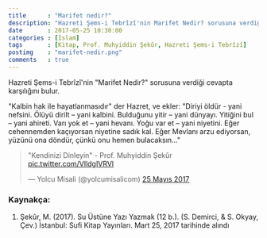 ```yaml
---
title      : "Marifet nedir?"
description: "Hazreti Şems-i Tebrîzî'nin Marifet Nedir? sorusuna verdiği cevapta karşılığını bulur."
date       : 2017-05-25 10:30:00
categories : [İslam]
tags       : [Kitap, Prof. Muhyiddin Şekûr, Hazreti Şems-i Tebrîzî]
postimg    : "marifet-nedir.png"
comments   : true
---
```


Hazreti Şems-i Tebrîzî'nin "Marifet Nedir?" sorusuna verdiği cevapta karşılığını bulur.

"Kalbin hak ile hayatlanmasıdır" der Hazret, ve ekler: "Diriyi öldür - yani nefsini. Ölüyü dirilt – yani kalbini. Bulduğunu yitir – yani dünyayı. Yitiğini bul – yani ahireti. Varı yok et – yani hevanı. Yoğu var et – yani niyetini. Eğer cehennemden kaçıyorsan niyetine sadık kal. Eğer Mevlanı arzu ediyorsan, yüzünü ona döndür, çünkü onu hemen bulacaksın..."

<blockquote class="twitter-tweet" data-lang="tr"><p lang="tr" dir="ltr">&quot;Kendinizi Dinleyin&quot; - Prof. Muhyiddin Şekûr <a href="https://t.co/VIldgIVRVl">pic.twitter.com/VIldgIVRVl</a></p>&mdash; Yolcu Misali (@yolcumisalicom) <a href="https://twitter.com/yolcumisalicom/status/867689849008115713">25 Mayıs 2017</a></blockquote>
<script async src="//platform.twitter.com/widgets.js" charset="utf-8"></script>

### Kaynakça:

1. Şekûr, M. (2017). Su Üstüne Yazı Yazmak (12 b.). (S. Demirci, & S. Okyay, Çev.) İstanbul: Sufi Kitap Yayınları. Mart 25, 2017 tarihinde alındı